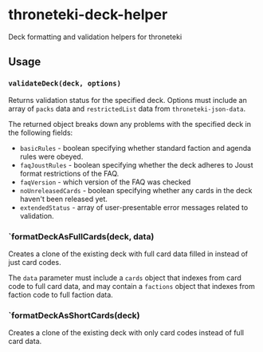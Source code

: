 # throneteki-deck-helper

Deck formatting and validation helpers for throneteki

## Usage

### `validateDeck(deck, options)`

Returns validation status for the specified deck. Options must include an array of `packs` data and `restrictedList` data from `throneteki-json-data`.

The returned object breaks down any problems with the specified deck in the following fields:

* `basicRules` - boolean specifying whether standard faction and agenda rules were obeyed.
* `faqJoustRules` - boolean specifying whether the deck adheres to Joust format restrictions of the FAQ.
* `faqVersion` - which version of the FAQ was checked
* `noUnreleasedCards` - boolean specifying whether any cards in the deck haven't been released yet.
* `extendedStatus` - array of user-presentable error messages related to validation.

### `formatDeckAsFullCards(deck, data)
Creates a clone of the existing deck with full card data filled in instead of just card codes.

The `data` parameter must include a `cards` object that indexes from card code to full card data, and may contain a `factions` object that indexes from faction code to full faction data.

### `formatDeckAsShortCards(deck)
Creates a clone of the existing deck with only card codes instead of full card data.
